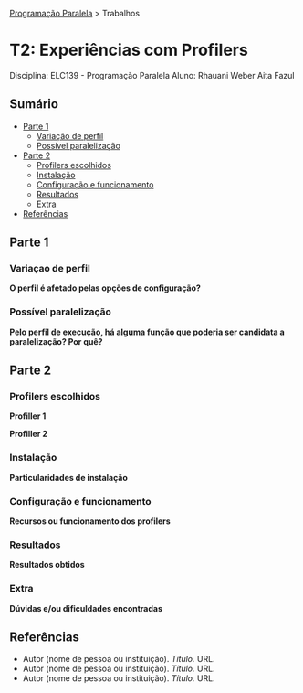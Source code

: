 [Programação Paralela](https://github.com/AndreaInfUFSM/elc139-2018a) > Trabalhos

# T2: Experiências com Profilers

Disciplina: ELC139 - Programação Paralela
Aluno: Rhauani Weber Aita Fazul

## Sumário

- [Parte 1](#parte-1)
	- [Variação de perfil](#variaçao-de-perfil)
	- [Possível paralelização](#possível-parelização)
- [Parte 2](#parte-2)
	- [Profilers escolhidos](#profilers-escolhidos)
	- [Instalação](#instalação)
	- [Configuração e funcionamento](#configuração-e-funcionamento)
	- [Resultados](#resultados)
	- [Extra](#extra)
- [Referências](#referências)

<!-- PARTE 1 -->
## Parte 1 

### Variaçao de perfil
**O perfil é afetado pelas opções de configuração?**
	
### Possível paralelização
**Pelo perfil de execução, há alguma função que poderia ser candidata a paralelização? Por quê?**

<!-- PARTE 2 -->
## Parte 2

### Profilers escolhidos
**Profiller 1**

**Profiller 2**

### Instalação
**Particularidades de instalação** 

### Configuração e funcionamento
**Recursos ou funcionamento dos profilers**

### Resultados
**Resultados obtidos**

### Extra
**Dúvidas e/ou dificuldades encontradas**

<!-- REFERÊNCIAS -->
## Referências
- Autor (nome de pessoa ou instituição). <i>Título.</i> URL.
- Autor (nome de pessoa ou instituição). <i>Título.</i> URL.
- Autor (nome de pessoa ou instituição). <i>Título.</i> URL.
